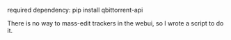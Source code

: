 required dependency:
pip install qbittorrent-api

There is no way to mass-edit trackers in the webui, so I wrote a script to do it.
